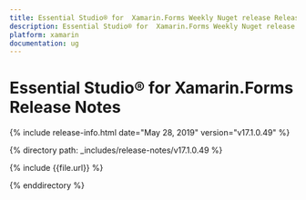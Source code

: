 ```yaml
---
title: Essential Studio® for  Xamarin.Forms Weekly Nuget release Release Notes  
description: Essential Studio® for  Xamarin.Forms Weekly Nuget release Release Notes  
platform: xamarin
documentation: ug
---
```


# Essential Studio® for  Xamarin.Forms  Release Notes  

{% include release-info.html date="May 28, 2019"  version="v17.1.0.49" %} 


{% directory path: _includes/release-notes/v17.1.0.49 %}

{% include {{file.url}} %}

{% enddirectory %}